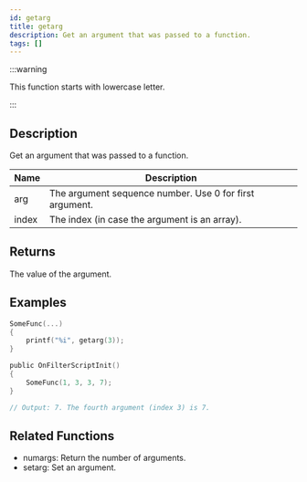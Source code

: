 ```yaml
---
id: getarg
title: getarg
description: Get an argument that was passed to a function.
tags: []
---
```


:::warning

This function starts with lowercase letter.

:::

## Description

Get an argument that was passed to a function.


| Name | Description |
|------|-------------|
|arg | The argument sequence number. Use 0 for first argument.|
|index | The index (in case the argument is an array).|


## Returns

The value of the argument.


## Examples


```c
SomeFunc(...)
{
    printf("%i", getarg(3));
}

public OnFilterScriptInit()
{
    SomeFunc(1, 3, 3, 7);
}

// Output: 7. The fourth argument (index 3) is 7.
```


## Related Functions


-  numargs: Return the number of arguments.
-  setarg: Set an argument.
